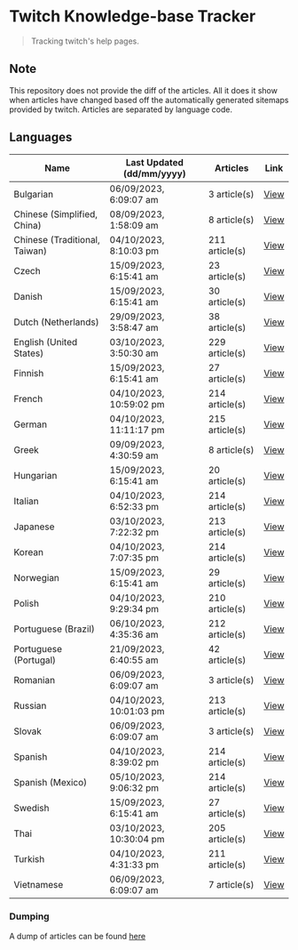 # Twitch Knowledge-base Tracker
> Tracking twitch's help pages. 

## Note
This repository does not provide the diff of the articles. All it does it show when articles have changed based
off the automatically generated sitemaps provided by twitch. Articles are separated by language code.

## Languages

| Name                          | Last Updated (dd/mm/yyyy) | Articles       | Link                   |
|-------------------------------|---------------------------|----------------|------------------------|
| Bulgarian                     | 06/09/2023, 6:09:07 am    | 3 article(s)   | [View](docs/bg.md)     |
| Chinese (Simplified, China)   | 08/09/2023, 1:58:09 am    | 8 article(s)   | [View](docs/zh_CN.md)  |
| Chinese (Traditional, Taiwan) | 04/10/2023, 8:10:03 pm    | 211 article(s) | [View](docs/zh_TW.md)  |
| Czech                         | 15/09/2023, 6:15:41 am    | 23 article(s)  | [View](docs/cs.md)     |
| Danish                        | 15/09/2023, 6:15:41 am    | 30 article(s)  | [View](docs/da.md)     |
| Dutch (Netherlands)           | 29/09/2023, 3:58:47 am    | 38 article(s)  | [View](docs/nl_NL.md)  |
| English (United States)       | 03/10/2023, 3:50:30 am    | 229 article(s) | [View](docs/en_US.md)  |
| Finnish                       | 15/09/2023, 6:15:41 am    | 27 article(s)  | [View](docs/fi.md)     |
| French                        | 04/10/2023, 10:59:02 pm   | 214 article(s) | [View](docs/fr.md)     |
| German                        | 04/10/2023, 11:11:17 pm   | 215 article(s) | [View](docs/de.md)     |
| Greek                         | 09/09/2023, 4:30:59 am    | 8 article(s)   | [View](docs/el.md)     |
| Hungarian                     | 15/09/2023, 6:15:41 am    | 20 article(s)  | [View](docs/hu.md)     |
| Italian                       | 04/10/2023, 6:52:33 pm    | 214 article(s) | [View](docs/it.md)     |
| Japanese                      | 03/10/2023, 7:22:32 pm    | 213 article(s) | [View](docs/ja.md)     |
| Korean                        | 04/10/2023, 7:07:35 pm    | 214 article(s) | [View](docs/ko.md)     |
| Norwegian                     | 15/09/2023, 6:15:41 am    | 29 article(s)  | [View](docs/no.md)     |
| Polish                        | 04/10/2023, 9:29:34 pm    | 210 article(s) | [View](docs/pl.md)     |
| Portuguese (Brazil)           | 06/10/2023, 4:35:36 am    | 212 article(s) | [View](docs/pt_BR.md)  |
| Portuguese (Portugal)         | 21/09/2023, 6:40:55 am    | 42 article(s)  | [View](docs/pt_PT.md)  |
| Romanian                      | 06/09/2023, 6:09:07 am    | 3 article(s)   | [View](docs/ro.md)     |
| Russian                       | 04/10/2023, 10:01:03 pm   | 213 article(s) | [View](docs/ru.md)     |
| Slovak                        | 06/09/2023, 6:09:07 am    | 3 article(s)   | [View](docs/sk.md)     |
| Spanish                       | 04/10/2023, 8:39:02 pm    | 214 article(s) | [View](docs/es.md)     |
| Spanish (Mexico)              | 05/10/2023, 9:06:32 pm    | 214 article(s) | [View](docs/es_MX.md)  |
| Swedish                       | 15/09/2023, 6:15:41 am    | 27 article(s)  | [View](docs/sv.md)     |
| Thai                          | 03/10/2023, 10:30:04 pm   | 205 article(s) | [View](docs/th.md)     |
| Turkish                       | 04/10/2023, 4:31:33 pm    | 211 article(s) | [View](docs/tr.md)     |
| Vietnamese                    | 06/09/2023, 6:09:07 am    | 7 article(s)   | [View](docs/vi.md)     |

### Dumping
A dump of articles can be found [here](docs/RAW.md)